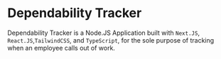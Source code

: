 # Dependability Tracker

Dependability Tracker is a Node.JS Application built with `Next.JS`, `React.JS`,`TailwindCSS`, and `TypeScript`, for the sole purpose of tracking when an employee calls out of work.
